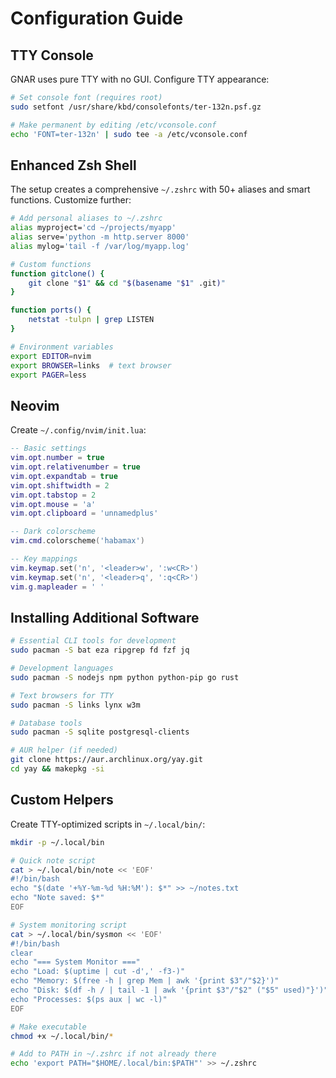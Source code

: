 # Configuration Guide

## TTY Console

GNAR uses pure TTY with no GUI. Configure TTY appearance:

```bash
# Set console font (requires root)
sudo setfont /usr/share/kbd/consolefonts/ter-132n.psf.gz

# Make permanent by editing /etc/vconsole.conf
echo 'FONT=ter-132n' | sudo tee -a /etc/vconsole.conf
```

## Enhanced Zsh Shell

The setup creates a comprehensive `~/.zshrc` with 50+ aliases and smart functions. Customize further:

```bash
# Add personal aliases to ~/.zshrc
alias myproject='cd ~/projects/myapp'
alias serve='python -m http.server 8000'
alias mylog='tail -f /var/log/myapp.log'

# Custom functions
function gitclone() {
    git clone "$1" && cd "$(basename "$1" .git)"
}

function ports() {
    netstat -tulpn | grep LISTEN
}

# Environment variables
export EDITOR=nvim
export BROWSER=links  # text browser
export PAGER=less
```

## Neovim

Create `~/.config/nvim/init.lua`:

```lua
-- Basic settings
vim.opt.number = true
vim.opt.relativenumber = true
vim.opt.expandtab = true
vim.opt.shiftwidth = 2
vim.opt.tabstop = 2
vim.opt.mouse = 'a'
vim.opt.clipboard = 'unnamedplus'

-- Dark colorscheme
vim.cmd.colorscheme('habamax')

-- Key mappings
vim.keymap.set('n', '<leader>w', ':w<CR>')
vim.keymap.set('n', '<leader>q', ':q<CR>')
vim.g.mapleader = ' '
```

## Installing Additional Software

```bash
# Essential CLI tools for development
sudo pacman -S bat eza ripgrep fd fzf jq

# Development languages
sudo pacman -S nodejs npm python python-pip go rust

# Text browsers for TTY
sudo pacman -S links lynx w3m

# Database tools
sudo pacman -S sqlite postgresql-clients

# AUR helper (if needed)
git clone https://aur.archlinux.org/yay.git
cd yay && makepkg -si
```

## Custom Helpers

Create TTY-optimized scripts in `~/.local/bin/`:

```bash
mkdir -p ~/.local/bin

# Quick note script
cat > ~/.local/bin/note << 'EOF'
#!/bin/bash
echo "$(date '+%Y-%m-%d %H:%M'): $*" >> ~/notes.txt
echo "Note saved: $*"
EOF

# System monitoring script
cat > ~/.local/bin/sysmon << 'EOF'
#!/bin/bash
clear
echo "=== System Monitor ==="
echo "Load: $(uptime | cut -d',' -f3-)"
echo "Memory: $(free -h | grep Mem | awk '{print $3"/"$2}')"
echo "Disk: $(df -h / | tail -1 | awk '{print $3"/"$2" ("$5" used)"}')"
echo "Processes: $(ps aux | wc -l)"
EOF

# Make executable
chmod +x ~/.local/bin/*

# Add to PATH in ~/.zshrc if not already there
echo 'export PATH="$HOME/.local/bin:$PATH"' >> ~/.zshrc
```